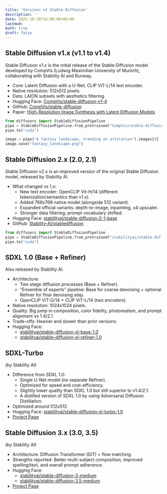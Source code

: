 ```yaml
---
title: 'Versions of Stable Diffusion'
description: ''
date: 2025-10-28T18:00:00+09:00
lastmod: 
math: true
draft: false
---
```


## Stable Diffusion v1.x (v1.1 to v1.4)

Stable Diffusion v1.x is the initial release of the Stable Diffusion model developed by CompVis (Ludwig Maximilian University of Munich), collaborating with Stability AI and Runway.

- Core: Latent Diffusion with a U-Net; CLIP ViT-L/14 text encoder.
- Native resolution: 512x512 pixels.
- Data: LAION subsets with aesthetics filtering.
- Hugging Face: [CompVis/stable-diffusion-v1-4](https://huggingface.co/CompVis/stable-diffusion-v1-4)
- GitHub: [CompVis/stable-diffusion](https://github.com/compvis/stable-diffusion)
- Paper: [High-Resolution Image Synthesis with Latent Diffusion Models](https://arxiv.org/abs/2112.10752)

```python
from diffusers import StableDiffusionPipeline
pipe = StableDiffusionPipeline.from_pretrained("CompVis/stable-diffusion-v1-4")
pipe.to("cuda")

image = pipe("A fantasy landscape, trending on artstation").images[0]
image.save("fantasy_landscape.png")
```

## Stable Diffusion 2.x (2.0, 2.1)

Stable Diffusion v2.x is an improved version of the original Stable Diffusion model, released by Stability AI.

- What changed vs 1.x:
  - New text encoder: OpenCLIP Vit-H/14 (different tokenization/semantics than v1.x).
  - Added 768x768 native model (alongside 512 variant).
  - Expanded official variants: depth-to-image, inpainting, x4 upscaler.
  - Stronger data filtering; prompt vocabulary shifted.
- Hugging Face: [stabilityai/stable-diffusion-2-1-base](https://huggingface.co/stabilityai/stable-diffusion-2-1-base)
- GitHub: [Stability-AI/stablediffusion](https://github.com/Stability-AI/stablediffusion)

```python
from diffusers import StableDiffusionPipeline
pipe = StableDiffusionPipeline.from_pretrained("stabilityai/stable-diffusion-2-1-base")
pipe.to("cuda")
```

## SDXL 1.0 (Base + Refiner)

Also released by Stability AI.

- Architecture:
  - Two stage diffusion processes (Base + Refiner).
  - "Ensemble of experts" pipeline: Base for coarse denoising + optional Refiner for final denoising step.
  - OpenCLIP ViT-G/14 + CLIP ViT-L/14 (two encoders)
- Native resolution: 1024x1024 pixels.
- Quality: Big jump in composition, color fidelity, photorealism, and prompt alignment vs 1.4/2.1.
- Trade-offs: Heavier and slower than prior versions.
- Hugging Face:
  - [stabilityai/stable-diffusion-xl-base-1.0](https://huggingface.co/stabilityai/stable-diffusion-xl-base-1.0)
  - [stabilityai/stable-diffusion-xl-refiner-1.0](https://huggingface.co/stabilityai/stable-diffusion-xl-refiner-1.0)

## SDXL-Turbo

(by Stability AI)

- Difference from SDXL 1.0:
  - Single U-Net model (no separate Refiner).
  - Optimized for speed and cost-efficiency.
  - Slightly lower quality than SDXL 1.0 but still superior to v1.4/2.1.
  - A distilled version of SDXL 1.0 by using Adversarial Diffusion Distillation.
- Optimized around 512x512.
- Hugging Face: [stabilityai/stable-diffusion-xl-turbo-1.0](https://huggingface.co/stabilityai/sdxl-turbo)
- [Project Page](https://stability.ai/research/adversarial-diffusion-distillation)

## Stable Diffusion 3.x (3.0, 3.5)

(by Stability AI)

- Architecture: Diffusion Transformer (DiT) + flow matching.
- Strengths reported: Better multi-subject composition, improved spelling/text, and overall prompt adherence.
- Hugging Face:
  - [stabilityai/stable-diffusion-3-medium](https://huggingface.co/stabilityai/stable-diffusion-3-medium)
  - [stabilityai/stable-diffusion-3.5-medium](https://huggingface.co/stabilityai/stable-diffusion-3.5-medium)
- [Project Page](https://stability.ai/news/stable-diffusion-3-research-paper)
